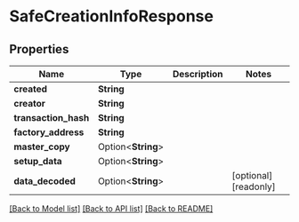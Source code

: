 # SafeCreationInfoResponse

## Properties

Name | Type | Description | Notes
------------ | ------------- | ------------- | -------------
**created** | **String** |  | 
**creator** | **String** |  | 
**transaction_hash** | **String** |  | 
**factory_address** | **String** |  | 
**master_copy** | Option<**String**> |  | 
**setup_data** | Option<**String**> |  | 
**data_decoded** | Option<**String**> |  | [optional][readonly]

[[Back to Model list]](../README.md#documentation-for-models) [[Back to API list]](../README.md#documentation-for-api-endpoints) [[Back to README]](../README.md)


